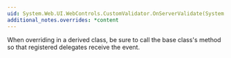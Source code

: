 ```yaml
---
uid: System.Web.UI.WebControls.CustomValidator.OnServerValidate(System.String)
additional_notes.overrides: *content
---
```


<p>When overriding <xref href="System.Web.UI.WebControls.CustomValidator.OnServerValidate(System.String)"></xref> in a derived class, be sure to call the base class's <xref href="System.Web.UI.WebControls.CustomValidator.OnServerValidate(System.String)"></xref> method so that registered delegates receive the event.</p>


